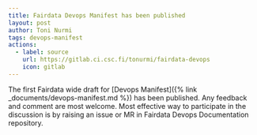 ```yaml
---
title: Fairdata Devops Manifest has been published
layout: post
author: Toni Nurmi
tags: devops-manifest
actions:
  - label: source
    url: https://gitlab.ci.csc.fi/tonurmi/fairdata-devops
    icon: gitlab
---
```

The first Fairdata wide draft for [Devops Manifest]({% link _documents/devops-manifest.md %}) has been published. Any feedback and comment are most welcome. Most effective way to participate in the discussion is by raising an issue or MR in Fairdata Devops Documentation repository.